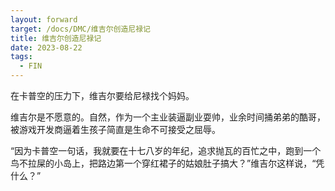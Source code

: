 ```yaml
---
layout: forward
target: /docs/DMC/维吉尔创造尼禄记
title: 维吉尔创造尼禄记
date: 2023-08-22
tags: 
  - FIN
---
```


在卡普空的压力下，维吉尔要给尼禄找个妈妈。

维吉尔是不愿意的。自然，作为一个主业装逼副业耍帅，业余时间捅弟弟的酷哥，被游戏开发商逼着生孩子简直是生命不可接受之屈辱。

“因为卡普空一句话，我就要在十七八岁的年纪，追求抛瓦的百忙之中，跑到一个鸟不拉屎的小岛上，把路边第一个穿红裙子的姑娘肚子搞大？”维吉尔这样说，“凭什么？”

